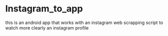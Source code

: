# Instagram_to_app
this is an android app that works with an instagram web scrapping script to watch more clearly an instagram profile
